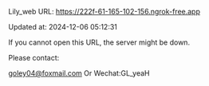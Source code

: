 Lily_web URL: https://222f-61-165-102-156.ngrok-free.app

Updated at: 2024-12-06 05:12:31

If you cannot open this URL, the server might be down.

Please contact: 

goley04@foxmail.com Or Wechat:GL_yeaH